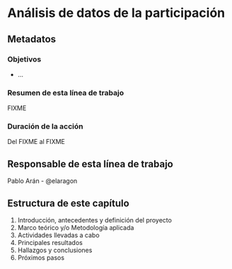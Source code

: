 # Análisis de datos de la participación

## Metadatos

### Objetivos

* ...

### Resumen de esta línea de trabajo

FIXME

### Duración de la acción

Del FIXME al FIXME

## Responsable de esta línea de trabajo

Pablo Arán - @elaragon

## Estructura de este capítulo

1. Introducción, antecedentes y definición del proyecto
2. Marco teórico y/o Metodología aplicada
3. Actividades llevadas a cabo
4. Principales resultados
5. Hallazgos y conclusiones
6. Próximos pasos



